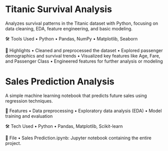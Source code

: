 # Titanic Survival Analysis 

Analyzes survival patterns in the Titanic dataset with Python, focusing on data cleaning, EDA, feature engineering, and basic modeling.

🛠️ Tools Used
	•	Python
	•	Pandas, NumPy
	•	Matplotlib, Seaborn

📌 Highlights
	•	Cleaned and preprocessed the dataset
	•	Explored passenger demographics and survival trends
	•	Visualized key features like Age, Fare, and Passenger Class
	•	Engineered features for further analysis or modeling


# Sales Prediction Analysis 
A simple machine learning notebook that predicts future sales using regression techniques.

🚀 Features
	•	Data preprocessing
	•	Exploratory data analysis (EDA)
	•	Model training and evaluation

🛠️ Tech Used
	•	Python
	•	Pandas, Matplotlib, Scikit-learn

📁 File
	•	Sales Prediction.ipynb: Jupyter notebook containing the entire project.

